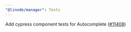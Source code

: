 ```yaml
---
"@linode/manager": Tests
---
```


Add cypress component tests for Autocomplete  ([#11408](https://github.com/linode/manager/pull/11408))

